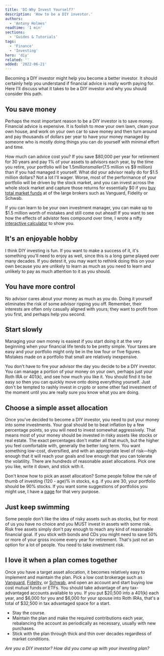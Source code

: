 ```yaml
---
title: 'DI-Why Invest Yourself?'
description: 'How to be a DIY investor.'
authors:
  - 'Antony Holmes'
readtime: '1 min'
sections:
  - 'Guides & Tutorials'
tags:
  - 'Finance'
  - 'Investing'
hero: 'diy'
related: ''
added: '2022-06-21'
---
```


Becoming a DIY investor might help you become a better investor. It should certainly help you understand if financial advice is really worth paying for. Here I'll discuss what it takes to be a DIY investor and why you should consider this path.

<!-- end -->

## You save money

Perhaps the most important reason to be a DIY investor is to save money. Financial advice is expensive. It is foolish to mow your own lawn, clean your own house, and work on your own car to save money and then turn around and pay thousands of dollars per year to have your money managed by someone who is mostly doing things you can do yourself with minimal effort and time.

How much can advice cost you? If you save $80,000 per year for retirement for 30 years and pay 1% of your assets to advisors each year, by the time you retire, your portfolio will be $1.5 million smaller ($7.5 million vs $9 million) than if you had managed it yourself. What did your advisor really do for $1.5 million dollars? Not a lot I'll wager. Worse, most of the performance of your portfolio will be driven by the stock market, and you can invest across the whole stock market and capture those returns for essentially $0 if you [buy total market funds](/blog/2022-05-04-total-market-funds) at of the large brokers such as Vanguard, Fidelity or Schwab.

If you can learn to be your own investment manager, you can make up to $1.5 million worth of mistakes and still come out ahead! If you want to see how the effects of advistor fees compound over time, I wrote a nifty [interactive calculator](/calculators/fees) to show you.

## It's an enjoyable hobby

I think DIY investing is fun. If you want to make a success of it, it's something you'll need to enjoy as well, since this is a long game played over many decades. If you detest it, you may want to rethink doing this on your own because you are unlikely to learn as much as you need to learn and unlikely to pay as much attention to it as you should.

## You have more control

No advisor cares about your money as much as you do. Doing it yourself eliminates the risk of some advisor ripping you off. Remember, their interests are often only casually aligned with yours; they want to profit from you first, and perhaps help you second.

## Start slowly

Managing your own money is easiest if you start doing it at the very beginning when your financial life tends to be pretty simple. Your taxes are easy and your portfolio might only be in the low four or five figures. Mistakes made on a portfolio that small are relatively inexpensive.

You don't have to fire your advisor the day you decide to be a DIY investor. You can manage a portion of your money on your own, perhaps just your Roth IRA or 401(k), and see how much you like it. You should find it to be easy so then you can quickly move onto doing everything yourself. Just don't be tempted to rashly invest in crypto or some other fad investment of the moment until you are really sure you know what you are doing.

## Choose a simple asset allocation

Once you've decided to become a DIY investor, you need to put your money into some investments. Your goal should be to beat inflation by a few percentage points, so you will need to invest somewhat aggressively. That means most of your money should be invested in risky assets like stocks or real estate. The exact percentages don't matter all that much, but the higher you feel comfortable with, generally the better long term. You want something low-cost, diversified, and with an appropriate level of risk—high enough that it will reach your goals and low enough that you can tolerate the volatility. There are hundreds of reasonable asset allocations. Pick one you like, write it down, and stick with it.

Don't know how to pick an asset allocation? Some people follow the rule of thumb of investing (120 - age)% in stocks, e.g. if you are 30, your portfolio should be 90% stocks. If you want some suggestions of portfolios you might use, I have a [page](/reviews/portfolios) for that very purpose.

## Just keep swimming

Some people don't like the idea of risky assets such as stocks, but for most of us you have no choice and you MUST invest in assets with some risk. Risk free assets simply don't pay enough to reach any kind of reasonable financial goal. If you stick with bonds and CDs you might need to save 50% or more of your gross income every year for retirement. That's just not an option for a lot of people. You need to take investment risk.

## I love it when a plan comes together

Once you have a target asset allocation, it becomes relatively easy to implement and maintain the plan. Pick a low cost brokerage such as [Vanguard](https://www.vanguard.com), [Fidelity](https://www.fidelity.com), or [Schwab](https://www.schwab.com), and open an account and start buying low cost mutual funds or ETFs. You should take advantage of any tax-advantaged accounts available to you. If you put $20,500 into a 401(k) each year, and $6,000 for you and $6,000 for your spouse into Roth IRAs, that's a total of $32,500 in tax advantaged space for a start.

<div class="conclusions">

- Stay the course.
- Maintain the plan and make the required contributions each year, rebalancing the account as periodically as necessary, usually with new purchases.
- Stick with the plan through thick and thin over decades regardless of market conditions.

</div>

_Are you a DIY investor? How did you come up with your investing plan?_
